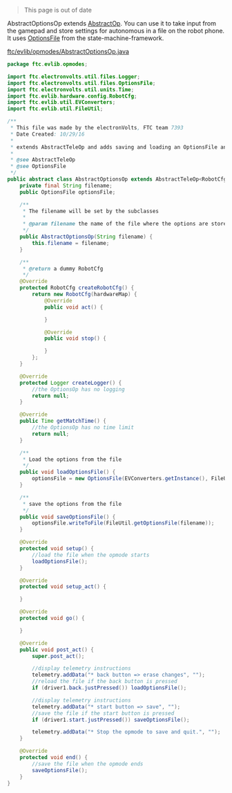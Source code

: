 > This page is out of date

AbstractOptionsOp extends [AbstractOp](../opmodes/base.md). You can use it to take input from the gamepad and store settings for autonomous in a file on the robot phone. It uses [OptionsFile](https://github.com/FTC7393/state-machine-framework/wiki/OptionsFile) from the state-machine-framework.

[ftc/evlib/opmodes/AbstractOptionsOp.java](https://github.com/FTC7393/EVLib/blob/master/EVLib/src/main/java/ftc/evlib/opmodes/AbstractOptionsOp.java)
```java
package ftc.evlib.opmodes;

import ftc.electronvolts.util.files.Logger;
import ftc.electronvolts.util.files.OptionsFile;
import ftc.electronvolts.util.units.Time;
import ftc.evlib.hardware.config.RobotCfg;
import ftc.evlib.util.EVConverters;
import ftc.evlib.util.FileUtil;

/**
 * This file was made by the electronVolts, FTC team 7393
 * Date Created: 10/29/16
 *
 * extends AbstractTeleOp and adds saving and loading an OptionsFile and removes the match timer
 *
 * @see AbstractTeleOp
 * @see OptionsFile
 */
public abstract class AbstractOptionsOp extends AbstractTeleOp<RobotCfg> {
    private final String filename;
    public OptionsFile optionsFile;

    /**
     * The filename will be set by the subclasses
     *
     * @param filename the name of the file where the options are stored
     */
    public AbstractOptionsOp(String filename) {
        this.filename = filename;
    }

    /**
     * @return a dummy RobotCfg
     */
    @Override
    protected RobotCfg createRobotCfg() {
        return new RobotCfg(hardwareMap) {
            @Override
            public void act() {

            }

            @Override
            public void stop() {

            }
        };
    }

    @Override
    protected Logger createLogger() {
        //the OptionsOp has no logging
        return null;
    }

    @Override
    public Time getMatchTime() {
        //the OptionsOp has no time limit
        return null;
    }

    /**
     * Load the options from the file
     */
    public void loadOptionsFile() {
        optionsFile = new OptionsFile(EVConverters.getInstance(), FileUtil.getOptionsFile(filename));
    }

    /**
     * save the options from the file
     */
    public void saveOptionsFile() {
        optionsFile.writeToFile(FileUtil.getOptionsFile(filename));
    }

    @Override
    protected void setup() {
        //load the file when the opmode starts
        loadOptionsFile();
    }

    @Override
    protected void setup_act() {

    }

    @Override
    protected void go() {

    }

    @Override
    public void post_act() {
        super.post_act();

        //display telemetry instructions
        telemetry.addData("* back button => erase changes", "");
        //reload the file if the back button is pressed
        if (driver1.back.justPressed()) loadOptionsFile();

        //display telemetry instructions
        telemetry.addData("* start button => save", "");
        //save the file if the start button is pressed
        if (driver1.start.justPressed()) saveOptionsFile();

        telemetry.addData("* Stop the opmode to save and quit.", "");
    }

    @Override
    protected void end() {
        //save the file when the opmode ends
        saveOptionsFile();
    }
}
```